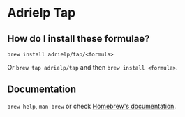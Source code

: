 # Adrielp Tap

## How do I install these formulae?

`brew install adrielp/tap/<formula>`

Or `brew tap adrielp/tap` and then `brew install <formula>`.

## Documentation

`brew help`, `man brew` or check [Homebrew's documentation](https://docs.brew.sh).
